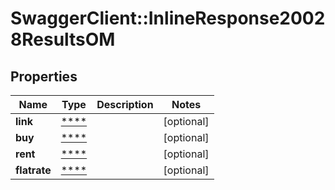 # SwaggerClient::InlineResponse20028ResultsOM

## Properties
Name | Type | Description | Notes
------------ | ------------- | ------------- | -------------
**link** | [****](.md) |  | [optional] 
**buy** | [****](.md) |  | [optional] 
**rent** | [****](.md) |  | [optional] 
**flatrate** | [****](.md) |  | [optional] 

